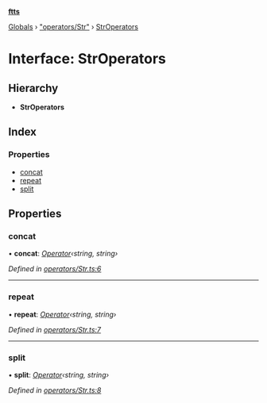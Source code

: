 **[ftts](../README.md)**

[Globals](../README.md) › ["operators/Str"](../modules/_operators_str_.md) › [StrOperators](_operators_str_.stroperators.md)

# Interface: StrOperators

## Hierarchy

* **StrOperators**

## Index

### Properties

* [concat](_operators_str_.stroperators.md#concat)
* [repeat](_operators_str_.stroperators.md#repeat)
* [split](_operators_str_.stroperators.md#split)

## Properties

###  concat

• **concat**: *[Operator](_operator_.operator.md)‹string, string›*

*Defined in [operators/Str.ts:6](https://github.com/OctoD/ftts/blob/73fcc67/src/operators/Str.ts#L6)*

___

###  repeat

• **repeat**: *[Operator](_operator_.operator.md)‹string, string›*

*Defined in [operators/Str.ts:7](https://github.com/OctoD/ftts/blob/73fcc67/src/operators/Str.ts#L7)*

___

###  split

• **split**: *[Operator](_operator_.operator.md)‹string, string›*

*Defined in [operators/Str.ts:8](https://github.com/OctoD/ftts/blob/73fcc67/src/operators/Str.ts#L8)*